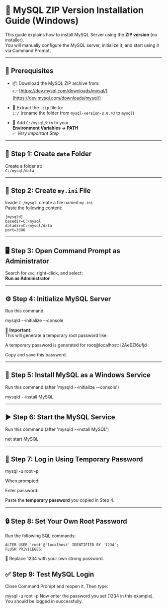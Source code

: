 # 🐬 MySQL ZIP Version Installation Guide (Windows)

This guide explains how to install MySQL Server using the **ZIP version** (no installer).  
You will manually configure the MySQL server, initialize it, and start using it via Command Prompt.

---

## 🔧 Prerequisites

- 📦 Download the MySQL ZIP archive from:  
  👉 [https://dev.mysql.com/downloads/mysql/](https://dev.mysql.com/downloads/mysql/)

- 📁 Extract the `.zip` file to:  
  `C:/` (rename the folder from `mysql-version-8.0.43` to `mysql`)

- 🔄 Add `C:/mysql/bin` to your  
  **Environment Variables → PATH**  
  ✅ *Very Important Step*

---

## 📁 Step 1: Create `data` Folder

Create a folder at:  
`C:/mysql/data`

---

## 📝 Step 2: Create `my.ini` File

Inside `C:/mysql`, create a file named `my.ini`  
Paste the following content:
```
[mysqld]
basedir=C:/mysql
datadir=C:/mysql/data
port=3306
```

---

## 🖥️ Step 3: Open Command Prompt as Administrator

Search for `cmd`, right-click, and select:  
**Run as Administrator**

---

## ⚙️ Step 4: Initialize MySQL Server

Run this command:

mysqld --initialize --console

🔐 **Important:**  
This will generate a temporary root password like:

A temporary password is generated for root@localhost: i2AeEZ!6ufjd

Copy and save this password.

---

## 📌 Step 5: Install MySQL as a Windows Service

Run this command:(after 'mysqld --initialize --console')

mysqld --install MySQL

---

## ▶️ Step 6: Start the MySQL Service

Run this command:(after 'mysqld --install MySQL')

net start MySQL

---

## 🔐 Step 7: Log in Using Temporary Password

mysql -u root -p

When prompted:

Enter password:

Paste the **temporary password** you copied in Step 4.

---

## 🔒 Step 8: Set Your Own Root Password

Run the following SQL commands:

```
ALTER USER 'root'@'localhost' IDENTIFIED BY '1234';
FLUSH PRIVILEGES;
```
🔁 Replace 1234 with your own strong password.

## ✅ Step 9: Test MySQL Login
Close Command Prompt and reopen it. Then type:

mysql -u root -p
Now enter the password you set (1234 in this example).
You should be logged in successfully.

